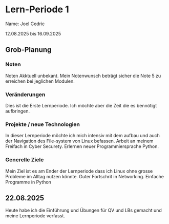 # Lern-Periode 1
Name: Joel Cedric

12.08.2025 bis 16.09.2025

## Grob-Planung
### Noten
Noten Akktuell unbekant. Mein Notenwunsch beträgt sicher die Note 5 zu erreichen bei jeglichen Modulen.

### Veränderungen
Dies ist die Erste Lernperiode. Ich möchte aber die Zeit die es bennötigt aufbringen. 

### Projekte / neue Technologien
In dieser Lernperiode möchte ich mich intensiv mit dem aufbau und auch der Navigation des File-system von Linux befassen.
Arbeit an meinem Freifach in Cyber Securety.
Erlernen neuer Programmiersprache Python.

### Generelle Ziele
Mein Ziel ist es am Ender der Lernperiode dass ich Linux ohne grosse Probleme im Alltag nutzen könnte.
Guter Fortschrit in Networking.
Einfache Programme in Python

## 22.08.2025

Heute habe ich die Einführung und Übungen für QV und LBs gemacht und meine Lernperiode verfasst.
